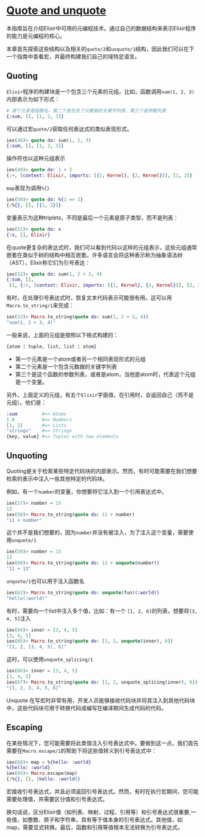 # [Quote and unquote](https://github.com/elixir-lang/elixir/blob/v1.17.2/lib/elixir/pages/meta-programming/quote-and-unquote.md#L1)


本指南旨在介绍Elixir中可用的元编程技术。通过自己的数据结构来表示Elixir程序的能力是元编程的核心。

本章首先探索这些结构以及相关的`quote/2`和`unquote/1`结构，因此我们可以在下一个指南中查看宏，并最终构建我们自己的域特定语言。

## Quoting

`Elixir`程序的构建块是一个包含三个元素的元组。比如，函数调用`sum(1, 2, 3)`内部表示为如下形式：

```elixir
# 首个元素是函数名，第二个是包含了元数据的关键字列表，第三个是参数列表
{:sum, [], [1, 2, 3]}
```

可以通过宏`quote/2`获取任何表达式的类似表现形式。

```elixir
iex(48)> quote do: sum(1, 2, 3)
{:sum, [], [1, 2, 3]}
```

操作符也以这种元组表示

```elixir
iex(49)> quote do: 1 + 2
{:+, [context: Elixir, imports: [{1, Kernel}, {2, Kernel}]], [1, 2]}
```

`map`表现为调用`%{}`

```elixir
iex(50)> quote do: %{1 => 2}
{:%{}, [], [{1, 2}]}
```

变量表示为这种triplets，不同是最后一个元素是原子类型，而不是列表：

```elixir
iex(51)> quote do: x
{:x, [], Elixir}
```

在quote更复杂的表达式时，我们可以看到代码以这样的元组表示，这些元组通常嵌套在类似于树的结构中相互嵌套。许多语言会将这种表示称为抽象语法树（AST），Elixir称它们为引号表达：

```elixir
iex(52)> quote do: sum(1, 2 + 3, 4)
{:sum, [],
 [1, {:+, [context: Elixir, imports: [{1, Kernel}, {2, Kernel}]], [2, 3]}, 4]}
```

有时，在处理引号表达式时，恢复文本代码表示可能很有用。这可以用`Macro.to_string/1`来完成：

```elixir
iex(53)> Macro.to_string(quote do: sum(1, 2 + 3, 4))
"sum(1, 2 + 3, 4)"
```

一般来说，上面的元组是按照以下格式构建的：

```elixir
{atom | tuple, list, list | atom}
```
- 第一个元素是一个atom或者另一个相同表现形式的元组
- 第二个元素是一个包含元数据的关键字列表
- 第三个是这个函数的参数列表，或者是atom，当他是atom时，代表这个元组是一个变量。

另外，上面定义的元组，有五个`Elixir`字面值，在引用时，会返回自己（而不是元组）。他们是：

```elixir
:sum         #=> Atoms
1.0          #=> Numbers
[1, 2]       #=> Lists
"strings"    #=> Strings
{key, value} #=> Tuples with two elements
```

## Unquoting

Quoting是关于检索某些特定代码块的内部表示。然而，有时可能需要在我们想要检索的表示中注入一些其他特定的代码块。

例如，有一个`number`的变量，你想要将它注入到一个引用表达式中。

```elixir
iex(57)> number = 13
13
iex(58)> Macro.to_string(quote do: 11 + number)
"11 + number"
```

这个并不是我们想要的，因为`number`并没有被注入，为了注入这个变量，需要使用`unquote/1`

```elixir
iex(59)> number = 13
13
iex(60)> Macro.to_string(quote do: 11 + unquote(number))
"11 + 13"
```

`unquote/1`也可以用于注入函数名

```elixir
iex(62)> Macro.to_string(quote do: unquote(fun)(:world))
"hello(:world)"
```

有时，需要向一个list中注入多个值，比如：有一个 `[1, 2, 6]`的列表，想要将`[3, 4, 5]`注入

```elixir
iex(64)> inner = [3, 4, 5]
[3, 4, 5]
iex(65)> Macro.to_string(quote do: [1, 2, unquote(inner), 6])
"[1, 2, [3, 4, 5], 6]"
```

这时，可以使用`unquote_splicing/1`

```elixir
iex(66)> inner = [3, 4, 5]
[3, 4, 5]
iex(67)> Macro.to_string(quote do: [1, 2, unquote_splicing(inner), 6])
"[1, 2, 3, 4, 5, 6]"
```

Unquote 在写宏时非常有用，开发人员能够接收代码块并将其注入到其他代码块中，这些代码块可用于转换代码或编写在编译期间生成代码的代码。

## Escaping

在某些情况下，您可能需要将此类值注入引号表达式中。要做到这一点，我们首先需要在`Macro.escape/1`的帮助下将这些值转义到引号表达式中：

```elixir
iex(68)> map = %{hello: :world}
%{hello: :world}
iex(69)> Macro.escape(map)
{:%{}, [], [hello: :world]}
```

宏接收引号表达式，并且必须返回引号表达式。然而，有时在执行宏期间，您可能需要处理值，并需要区分值和引号表达式。

换句话说，区分Elixir值（如列表、映射、过程、引用等）和引号表达式很重要,一些值，如整数、原子和字符串，具有等于值本身的引号表达式。其他值，如map，需要显式转换。最后，函数和引用等值根本无法转换为引号表达式。